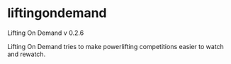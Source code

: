 # liftingondemand
Lifting On Demand
v 0.2.6

Lifting On Demand tries to make powerlifting competitions easier to watch and rewatch.
